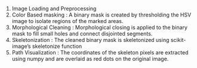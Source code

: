 1. Image Loading and Preprocessing
2. Color Based masking : A binary mask is created by thresholding the HSV image to isolate regions of the marked areas.
3. Morphological Cleaning : Morphological closing is applied to the binary mask to fill small holes and connect disjointed segments.
4. Skeletonization : The cleaned binary mask is skeletonized using scikit-image’s skeletonize function
5. Path Visualization : The coordinates of the skeleton pixels are extracted using numpy and are overlaid as red dots on the original image.

